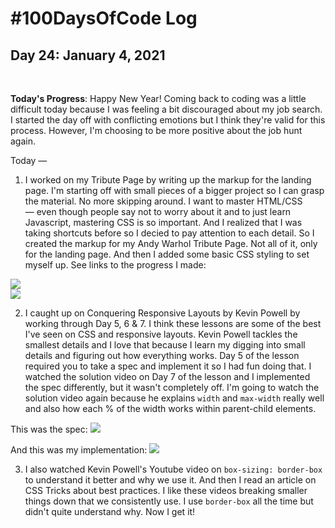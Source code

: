 # #100DaysOfCode Log

## Day 24: January 4, 2021

<br>

**Today's Progress**: Happy New Year! Coming back to coding was a little difficult today because I was feeling a bit discouraged about my job search. I started the day off with conflicting emotions but I think they're valid for this process. However, I'm choosing to be more positive about the job hunt again.

Today —

1. I worked on my Tribute Page by writing up the markup for the landing page. I'm starting off with small pieces of a bigger project so I can grasp the material. No more skipping around. I want to master HTML/CSS — even though people say not to worry about it and to just learn Javascript, mastering CSS is so important. And I realized that I was taking shortcuts before so I decied to pay attention to each detail. So I created the markup for my Andy Warhol Tribute Page. Not all of it, only for the landing page. And then I added some basic CSS styling to set myself up. See links to the progress I made:

![](https://i.imgur.com/ObD4rvI.png)
<br>
![](https://i.imgur.com/RmWfsJa.png)

2. I caught up on Conquering Responsive Layouts by Kevin Powell by working through Day 5, 6 & 7. I think these lessons are some of the best I've seen on CSS and responsive layouts. Kevin Powell tackles the smallest details and I love that because I learn my digging into small details and figuring out how everything works. Day 5 of the lesson required you to take a spec and implement it so I had fun doing that. I watched the solution video on Day 7 of the lesson and I implemented the spec differently, but it wasn't completely off. I'm going to watch the solution video again because he explains ```width``` and ```max-width``` really well and also how each % of the width works within parent-child elements.

This was the spec: ![](https://i.imgur.com/jQXnnll.png)

And this was my implementation:
![](https://i.imgur.com/0NEKwS7.gif)

3. I also watched Kevin Powell's Youtube video on ```box-sizing: border-box``` to understand it better and why we use it. And then I read an article on CSS Tricks about best practices. I like these videos breaking smaller things down that we consistently use. I use ```border-box``` all the time but didn't quite understand why. Now I get it!

